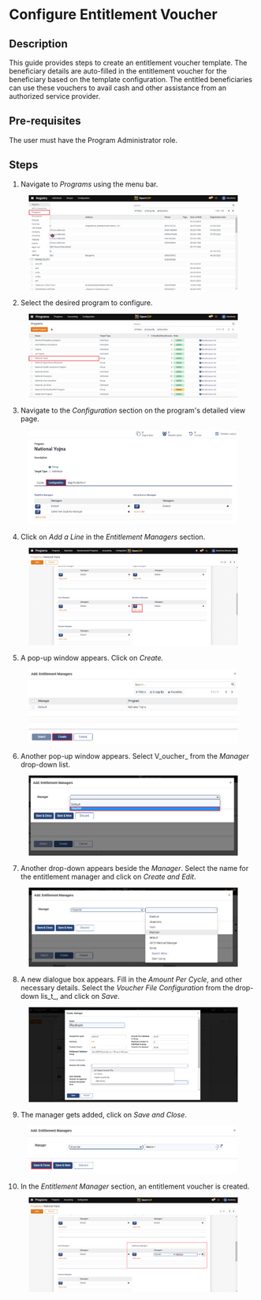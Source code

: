 # Configure Entitlement Voucher

## Description

This guide provides steps to create an entitlement voucher template. The beneficiary details are auto-filled in the entitlement voucher for the beneficiary based on the template configuration. The entitled beneficiaries can use these vouchers to avail cash and other assistance from an authorized service provider.

## Pre-requisites

The user must have the Program Administrator role.&#x20;

## Steps

1. Navigate to _Programs_ using the menu bar.

<figure><img src="../../.gitbook/assets/home-page-openg2p.png" alt=""><figcaption></figcaption></figure>

2. Select the desired program to configure.

<figure><img src="../../.gitbook/assets/all-programs-openg2p (3).png" alt=""><figcaption></figcaption></figure>

3. Navigate to the _Configuration_ section on the program's detailed view page.

<figure><img src="../../.gitbook/assets/configure-entitlement-voucher-configuration (3).png" alt=""><figcaption></figcaption></figure>

4. Click on _Add a Line_ in the _Entitlement Managers_ section.

<figure><img src="../../.gitbook/assets/image (8).png" alt=""><figcaption></figcaption></figure>

5. A pop-up window appears. Click on _Create._

<figure><img src="../../.gitbook/assets/configure-entitlement-voucher-popup (1).png" alt=""><figcaption></figcaption></figure>

6. Another pop-up window appears. Select V_oucher_ from the _Manager_ drop-down list.

<figure><img src="../../.gitbook/assets/configure-entitlement-voucher-manager (1).png" alt=""><figcaption></figcaption></figure>

7. Another drop-down appears beside the _Manager_. Select the name for the entitlement manager and click on _Create and Edit_.

<figure><img src="../../.gitbook/assets/configure-entitlement-voucher-manager (2).png" alt=""><figcaption></figcaption></figure>

8. A new dialogue box appears. Fill in the _Amount Per Cycle_, and other necessary details. Select the _Voucher File Configuration_ from the drop-down lis_t_, and click on _Save_.

<figure><img src="../../.gitbook/assets/configure-entitlement-voucher-manager-create.png" alt=""><figcaption></figcaption></figure>

9. The manager gets added, click on _Save and Close_.

<figure><img src="../../.gitbook/assets/voucher-entitlement-save-close.png" alt=""><figcaption></figcaption></figure>

10. In the _Entitlement Manager_ section, an entitlement voucher is created.

<figure><img src="../../.gitbook/assets/configure-entitlement-voucher-result (1).png" alt=""><figcaption></figcaption></figure>
